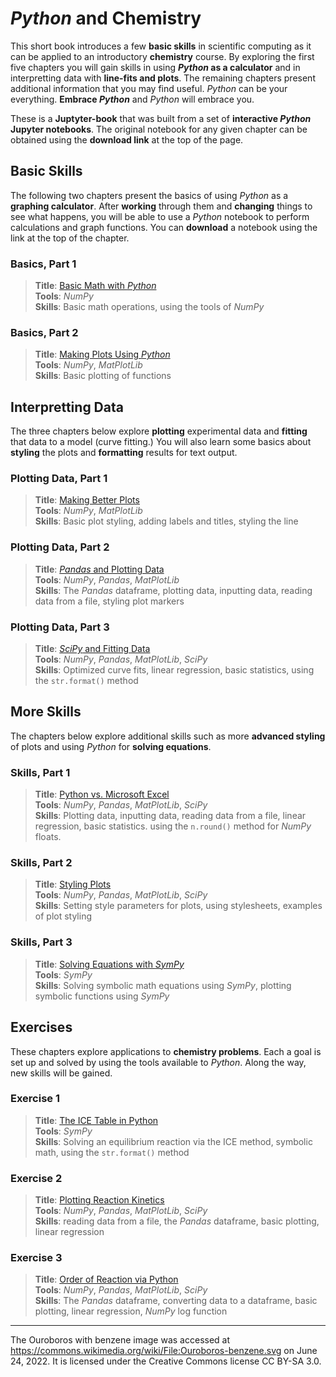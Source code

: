 
# *Python* and Chemistry

This short book introduces a few **basic skills** in scientific computing as it can be applied to an introductory **chemistry** course. By exploring the first five chapters you will gain skills in using ***Python* as a calculator** and in interpretting data with **line-fits and plots**. The remaining chapters present additional information that you may find useful. *Python* can be your everything. **Embrace *Python*** and *Python* will embrace you.

These is a **Juptyter-book** that was built from a set of **interactive *Python* Jupyter notebooks**. The original notebook for any given chapter can be obtained using the **download link** at the top of the page.

## Basic Skills
The following two chapters present the basics of using *Python* as a **graphing calculator**. After **working** through them and **changing** things to see what happens, you will be able to use a *Python* notebook to perform calculations and graph functions. You can **download** a notebook using the link at the top of the chapter.

### Basics, Part 1
>**Title**: [Basic Math with *Python*](1_1_Calculator.ipynb) <br>
>**Tools**: *NumPy*  <br>
>**Skills**: Basic math operations, using the tools of *NumPy*    

### Basics, Part 2
>**Title**: [Making Plots Using *Python*](1_2_Simple_Plots.ipynb)     <br>
>**Tools**: *NumPy*, *MatPlotLib*   <br>
>**Skills**: Basic plotting of functions    

## Interpretting Data
The three chapters below explore **plotting** experimental data and **fitting** that data to a model (curve fitting.) You will also learn some basics about **styling** the plots and **formatting** results for text output.

### Plotting Data, Part 1
>**Title**: [Making Better Plots](2_1_Better_Plots.ipynb)      <br>
>**Tools**: *NumPy*, *MatPlotLib*      <br>
>**Skills**: Basic plot styling, adding labels and titles, styling the line    

### Plotting Data, Part 2
>**Title**: [*Pandas* and Plotting Data](2_2_Plotting_Data.ipynb)       <br>
>**Tools**: *NumPy*, *Pandas*, *MatPlotLib*      <br>
>**Skills**: The *Pandas* dataframe, plotting data, inputting data, reading data from a file, styling plot markers    

### Plotting Data, Part 3
>**Title**: [*SciPy* and Fitting Data](2_3_Fitting_Data.ipynb)      <br>
>**Tools**: *NumPy*, *Pandas*, *MatPlotLib*, *SciPy*      <br>
>**Skills**: Optimized curve fits, linear regression, basic statistics, using the `str.format()` method     


## More Skills
The chapters below explore additional skills such as more **advanced styling** of plots and using *Python* for **solving equations**.

### Skills, Part 1
>**Title**: [Python vs. Microsoft Excel](S1_Python_Instead_of_Excel.ipynb)     <br>
>**Tools**: *NumPy*, *Pandas*, *MatPlotLib*, *SciPy*      <br>
>**Skills**: Plotting data, inputting data, reading data from a file, linear regression, basic statistics. using the `n.round()` method for *NumPy* floats.     

### Skills, Part 2
>**Title**: [Styling Plots](S2_Styling_Plots.ipynb)       <br>
>**Tools**: *NumPy*, *Pandas*, *MatPlotLib*, *SciPy*       <br>
>**Skills**: Setting style parameters for plots, using stylesheets, examples of plot styling  

### Skills, Part 3
>**Title**: [Solving Equations with *SymPy*](S3_Solving_Equations.ipynb) <br>
>**Tools**: *SymPy* <br>
>**Skills**: Solving symbolic math equations using *SymPy*, plotting symbolic functions using *SymPy*


## Exercises
These chapters explore applications to **chemistry problems**. Each a goal is set up and solved by using the tools available to *Python*. Along the way, new skills will be gained.

### Exercise 1
>**Title**: [The ICE Table in Python](E1_The_ICE_Table_in_Python.ipynb)    <br>
>**Tools**: *SymPy*      <br>
>**Skills**: Solving an equilibrium reaction via the ICE method, symbolic math, using the `str.format()` method

### Exercise 2
>**Title**: [Plotting Reaction Kinetics](E2_Plotting_Reaction_Kinetics_to_Determine_Order.ipynb)    <br>
>**Tools**: *NumPy*, *Pandas*, *MatPlotLib*, *SciPy*      <br>
>**Skills**: reading data from a file, the *Pandas* dataframe, basic plotting, linear regression

### Exercise 3
>**Title**: [Order of Reaction via Python](E3_Order_of_Reaction_via_Python.ipynb)     <br>
>**Tools**: *NumPy*, *Pandas*, *MatPlotLib*, *SciPy*      <br>
>**Skills**: The *Pandas* dataframe, converting data to a dataframe, basic plotting, linear regression, *NumPy* log function

---
The Ouroboros with benzene image was accessed at https://commons.wikimedia.org/wiki/File:Ouroboros-benzene.svg on June 24, 2022. It is licensed under the Creative Commons license CC BY-SA 3.0.